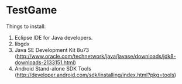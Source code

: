 # TestGame

Things to install:
1. Eclipse IDE for Java developers.
2. libgdx
3. Java SE Development Kit 8u73 (http://www.oracle.com/technetwork/java/javase/downloads/jdk8-downloads-2133151.html)
4. Android Stand-alone SDK Tools (http://developer.android.com/sdk/installing/index.html?pkg=tools)

